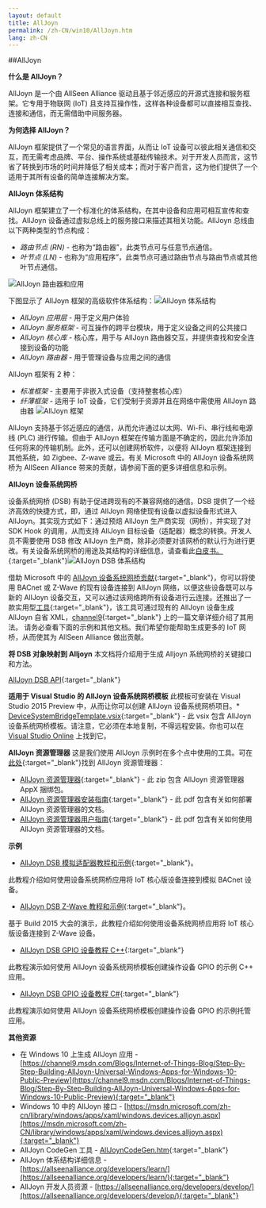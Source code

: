 ```yaml
---
layout: default
title: AllJoyn
permalink: /zh-CN/win10/AllJoyn.htm
lang: zh-CN
---
```


##AllJoyn

**什么是 AllJoyn？**

AllJoyn 是一个由 AllSeen Alliance 驱动且基于邻近感应的开源式连接和服务框架。它专用于物联网 \(IoT\) 且支持互操作性，这样各种设备都可以直接相互查找、连接和通信，而无需借助中间服务器。

**为何选择 AllJoyn？**

AllJoyn 框架提供了一个常见的语言界面，从而让 IoT 设备可以彼此相关通信和交互，而无需考虑品牌、平台、操作系统或基础传输技术。对于开发人员而言，这节省了转换到市场的时间并降低了相关成本；而对于客户而言，这为他们提供了一个适用于其所有设备的简单连接解决方案。

**AllJoyn 体系结构**

AllJoyn 框架建立了一个标准化的体系结构，在其中设备和应用可相互宣传和查找。AllJoyn 设备通过虚拟总线上的服务接口来描述其相关功能。AllJoyn 总线由以下两种类型的节点构成：

* *路由节点 \(RN\)* - 也称为“路由器”，此类节点可与任意节点通信。
* *叶节点 \(LN\)* - 也称为“应用程序”，此类节点可通过路由节点与路由节点或其他叶节点通信。

![AllJoyn 路由器和应用]({{site.baseurl}}/images/AllJoyn/AllJoyn_Routers_Apps.png)

下图显示了 AllJoyn 框架的高级软件体系结构：![AllJoyn 体系结构]({{site.baseurl}}/images/AllJoyn/AllJoyn_Architecture.png)

* *AllJoyn 应用层* - 用于定义用户体验
* *AllJoyn 服务框架* - 可互操作的跨平台模块，用于定义设备之间的公共接口
* *AllJoyn 核心库* - 核心库，用于与 AllJoyn 路由器交互，并提供查找和安全连接到设备的功能
* *AllJoyn 路由器* - 用于管理设备与应用之间的通信


AllJoyn 框架有 2 种：

* *标准框架* - 主要用于非嵌入式设备（支持整套核心库）
* *纤薄框架* - 适用于 IoT 设备，它们受制于资源并且在网络中需使用 AllJoyn 路由器 ![AllJoyn 框架]({{site.baseurl}}/images/AllJoyn/AllJoyn_Frameworks.png)

AllJoyn 支持基于邻近感应的通信，从而允许通过以太网、Wi-Fi、串行线和电源线 \(PLC\) 进行传输。但由于 AllJoyn 框架在传输方面是不确定的，因此允许添加任何将来的传输机制。此外，还可以创建网桥软件，以便将 AllJoyn 框架连接到其他系统，如 Zigbee、Z-wave 或云。有关 Microsoft 中的 AllJoyn 设备系统网桥为 AllSeen Alliance 带来的贡献，请参阅下面的更多详细信息和示例。

**AllJoyn 设备系统网桥**

设备系统网桥 \(DSB\) 有助于促进跨现有的不兼容网络的通信。DSB 提供了一个经济高效的快捷方式，即，通过 AllJoyn 网络使现有设备以虚拟设备形式进入 AllJoyn。其实现方式如下：通过预焙 AllJoyn 生产商实现（网桥），并实现了对 SDK Hook 的调用，从而支持 AllJoyn 目标设备（适配器）概念的转换。开发人员不需要使用 DSB 修改 AllJoyn 生产商，除非必须要对该网桥的默认行为进行更改。有关设备系统网桥的用途及其结构的详细信息，请查看此[白皮书。](https://git.allseenalliance.org/cgit/dsb.git/plain/Docs/AllJoyn%20-%20Device%20System%20Bridge%20-%20Whitepaper%20v1.0.pdf){:target="_blank"}![AllJoyn DSB 体系结构]({{site.baseurl}}/images/AllJoyn/AllJoyn_DSBArch.png)

借助 Microsoft 中的 [AllJoyn 设备系统网桥贡献](https://wiki.allseenalliance.org/gateway/dsb){:target="_blank"}，你可以将使用 BACnet 或 Z-Wave 的现有设备连接到 AllJoyn 网络，以便这些设备既可以与新的 AllJoyn 设备交互，又可以通过该网络跨所有设备进行云连接。还推出了一款实用型[工具](https://github.com/MS-brock/AllJoynToasterDemo/tree/master/getajxml){:target="_blank"}，该工具可通过现有的 AllJoyn 设备生成 AllJoyn 自省 XML，[channel9](https://channel9.msdn.com/Blogs/Internet-of-Things-Blog/Step-By-Step-Building-AllJoyn-Universal-Windows-Apps-for-Windows-10-Public-Preview){:target="_blank"} 上的一篇文章详细介绍了其用法。 请务必查看下面的示例和其他文档。我们希望你能帮助生成更多的 IoT 网桥，从而使其为 AllSeen Alliance 做出贡献。

**将 DSB 对象映射到 Alljoyn** 本文档将介绍用于生成 Alljoyn 系统网桥的关键接口和方法。

[AllJoyn DSB API]({{site.baseurl}}/zh-CN/win10/AlljoynDsbApiGuide.htm){:target="_blank"}

**适用于 Visual Studio 的 AllJoyn 设备系统网桥模板** 此模板可安装在 Visual Studio 2015 Preview 中，从而让你可以创建 AllJoyn 设备系统网桥项目。\* [DeviceSystemBridgeTemplate.vsix](https://github.com/ms-iot/samples/blob/develop/AllJoyn/AllJoynDSBGuide/DeviceSystemBridgeTemplate.vsix?raw=true){:target="_blank"} - 此 vsix 包含 AllJoyn 设备系统网桥模板。请注意，它必须在本地复制，不得远程安装。你也可以在 [Visual Studio Online](https://visualstudiogallery.msdn.microsoft.com/aea0b437-ef07-42e3-bd88-8c7f906d5da8) 上找到它。

**AllJoyn 资源管理器** 这是我们使用 AllJoyn 示例时在多个点中使用的工具。可在[此处](https://github.com/ms-iot/samples/tree/develop/AllJoyn/AllJoynExplorer){:target="_blank"}找到 AllJoyn 资源管理器：

* [AllJoyn 资源管理器](https://github.com/ms-iot/samples/blob/develop/AllJoyn/AllJoynExplorer/AllJoynExplorer_1.0.0.2.zip?raw=true){:target="_blank"} - 此 zip 包含 AllJoyn 资源管理器 AppX 捆绑包。
* [AllJoyn 资源管理器安装指南](https://github.com/ms-iot/samples/blob/develop/AllJoyn/AllJoynExplorer/AllJoyn_Explorer_Setup_Guide_v1.0.pdf?raw=true){:target="_blank"} - 此 pdf 包含有关如何部署 AllJoyn 资源管理器的文档。
* [AllJoyn 资源管理器用户指南](https://github.com/ms-iot/samples/blob/develop/AllJoyn/AllJoynExplorer/AllJoyn_Explorer_User_Guide_v1.0.pdf?raw=true){:target="_blank"} - 此 pdf 包含有关如何使用 AllJoyn 资源管理器的文档。

**示例**

* [AllJoyn DSB 模拟适配器教程和示例]({{site.baseurl}}/zh-CN/win10/samples/MockAdapterTutorial.htm){:target="_blank"}。

 此教程介绍如何使用设备系统网桥应用将 IoT 核心版设备连接到模拟 BACnet 设备。
 
* [AllJoyn DSB Z-Wave 教程和示例]({{site.baseurl}}/zh-CN/win10/samples/ZWaveTutorial.htm){:target="_blank"}。

 基于 Build 2015 大会的演示，此教程介绍如何使用设备系统网桥应用将 IoT 核心版设备连接到 Z-Wave 设备。

* [AllJoyn DSB GPIO 设备教程 C++]({{site.baseurl}}/zh-CN/win10/samples/AlljoynDSB_GpioTutorial.htm){:target="_blank"}

 此教程演示如何使用 AllJoyn 设备系统网桥模板创建操作设备 GPIO 的示例 C++ 应用。

* [AllJoyn DSB GPIO 设备教程 C\#]({{site.baseurl}}/zh-CN/win10/samples/AlljoynDSB_ManagedGpioTutorial.htm){:target="_blank"}

 此教程演示如何使用 AllJoyn 设备系统网桥模板创建操作设备 GPIO 的示例托管应用。

**其他资源**

* 在 Windows 10 上生成 AllJoyn 应用 - [https://channel9.msdn.com/Blogs/Internet-of-Things-Blog/Step-By-Step-Building-AllJoyn-Universal-Windows-Apps-for-Windows-10-Public-Preview](https://channel9.msdn.com/Blogs/Internet-of-Things-Blog/Step-By-Step-Building-AllJoyn-Universal-Windows-Apps-for-Windows-10-Public-Preview){:target="_blank"}
* Windows 10 中的 AllJoyn 接口 - [https://msdn.microsoft.com/zh-cn/library/windows/apps/xaml/windows.devices.alljoyn.aspx](https://msdn.microsoft.com/zh-CN/library/windows/apps/xaml/windows.devices.alljoyn.aspx){:target="_blank"}
* AllJoyn CodeGen 工具 - [AllJoynCodeGen.htm]({{site.baseurl}}/zh-CN/win10/AllJoynCodeGen.htm){:target="_blank"}
* AllJoyn 体系结构详细信息 - [https://allseenalliance.org/developers/learn/](https://allseenalliance.org/developers/learn/){:target="_blank"}
* AllJoyn 开发人员资源 - [https://allseenalliance.org/developers/develop/](https://allseenalliance.org/developers/develop/){:target="_blank"}
